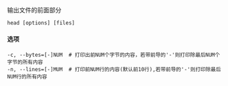 输出文件的前面部分

```
head [options] [files]
```

#### 选项

```
-c, --bytes=[-]NUM	# 打印出前NUM个字节的内容，若带前导的'-'则打印除最后NUM个字节的所有内容
-n, --lines=[-]MUM	# 打印前NUM行的内容(默认前10行),若带前导的'-'则打印除最后NUM行的所有内容
```

